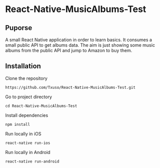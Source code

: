 # React-Native-MusicAlbums-Test

## Puporse
A small React Native application in order to learn basics. It consumes a small public API to get albums data.
The aim is just showing some music albums from the public API and jump to Amazon to buy them.
## Installation
Clone the repository

```
https://github.com/Txuso/React-Native-MusicAlbums-Test.git
```
Go to project directory
```
cd React-Native-MusicAlbums-Test
```
Install dependencies
```
npm install
```
Run locally in iOS
```
react-native run-ios
```
Run locally in Android
```
react-native run-android
```
